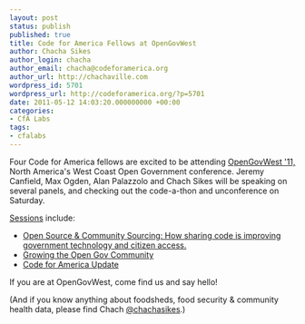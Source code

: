 ```yaml
---
layout: post
status: publish
published: true
title: Code for America Fellows at OpenGovWest
author: Chacha Sikes
author_login: chacha
author_email: chacha@codeforamerica.org
author_url: http://chachaville.com
wordpress_id: 5701
wordpress_url: http://codeforamerica.org/?p=5701
date: 2011-05-12 14:03:20.000000000 +00:00
categories:
- CfA Labs
tags:
- cfalabs
---
```

Four Code for America fellows are excited to be attending <a href="http://www.opengovwest.org/">OpenGovWest '11,</a> North America's West Coast Open Government conference. Jeremy Canfield, Max Ogden, Alan Palazzolo and Chach Sikes will be speaking on several panels, and checking out the code-a-thon and unconference on Saturday.

<a href="http://opengovwest2011.sched.org/">Sessions</a> include:
<ul>
<li><a href="http://opengovwest2011.sched.org/event/84411feef19feefe6ccdcf6e3bb2132a#">Open Source & Community Sourcing: How sharing code is improving government technology and citizen access.</a></li>
<li><a href="http://opengovwest2011.sched.org/event/52134fd589fc67be5288c7dd2f5260c5">Growing the Open Gov Community</a></li>
<li><a href="http://opengovwest2011.sched.org/event/37b940ad8b09139866ffcf7c90a54a81">Code for America Update</a></li>
</ul>

If you are at OpenGovWest, come find us and say hello!

(And if you know anything about foodsheds, food security & community health data, please find Chach <a href="http://twitter.com/chachasikes"> @chachasikes</a>.)
